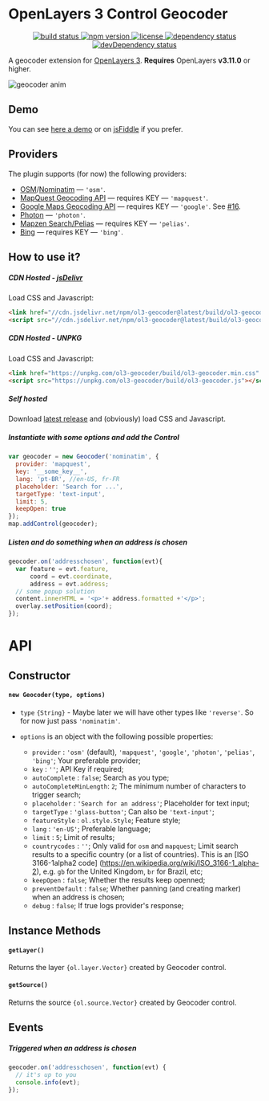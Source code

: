# OpenLayers 3 Control Geocoder
<p align="center">
  <a href="https://travis-ci.org/jonataswalker/ol3-geocoder">
    <img src="https://travis-ci.org/jonataswalker/ol3-geocoder.svg?branch=master" alt="build status">
  </a>
  <a href="https://www.npmjs.com/package/ol3-geocoder">
    <img src="https://img.shields.io/npm/v/ol3-geocoder.svg"
      alt="npm version">
  </a>
  <a href="https://github.com/jonataswalker/ol3-geocoder/blob/master/LICENSE">
    <img src="https://img.shields.io/npm/l/ol3-geocoder.svg"
      alt="license">
  </a>
  <a href="https://david-dm.org/jonataswalker/ol3-geocoder">
    <img src="https://david-dm.org/jonataswalker/ol3-geocoder/status.svg"
      alt="dependency status">
  </a>
  <a href="https://david-dm.org/jonataswalker/ol3-geocoder">
    <img src="https://david-dm.org/jonataswalker/ol3-geocoder/dev-status.svg" alt="devDependency status">
  </a>
</p>

A geocoder extension for [OpenLayers 3](http://openlayers.org/). **Requires** OpenLayers **v3.11.0** or higher.

![geocoder anim](https://raw.githubusercontent.com/jonataswalker/ol3-geocoder/screenshots/images/anim.gif)

## Demo
You can see [here a demo](http://rawgit.com/jonataswalker/ol3-geocoder/master/examples/control-nominatim.html) or on [jsFiddle](http://jsfiddle.net/jonataswalker/c4qv9afb/) if you prefer.

## Providers
The plugin supports (for now) the following providers:

* [OSM](http://www.openstreetmap.org/)/[Nominatim](http://wiki.openstreetmap.org/wiki/Nominatim) &mdash; `'osm'`.
* [MapQuest Geocoding API](http://open.mapquestapi.com/nominatim/) &mdash; requires KEY  &mdash; `'mapquest'`.
* [Google Maps Geocoding API](https://developers.google.com/maps/documentation/geocoding/intro) &mdash; requires KEY  &mdash; `'google'`. See [#16](https://github.com/jonataswalker/ol3-geocoder/issues/16).
* [Photon](http://photon.komoot.de/)  &mdash; `'photon'`.
* [Mapzen Search/Pelias](https://mapzen.com/projects/search) &mdash; requires KEY  &mdash; `'pelias'`.
* [Bing](https://msdn.microsoft.com/pt-br/library/ff701713.aspx) &mdash; requires KEY  &mdash; `'bing'`.

## How to use it?
##### CDN Hosted - [jsDelivr](http://www.jsdelivr.com/projects/openlayers.geocoder)
Load CSS and Javascript:
```HTML
<link href="//cdn.jsdelivr.net/npm/ol3-geocoder@latest/build/ol3-geocoder.min.css" rel="stylesheet">
<script src="//cdn.jsdelivr.net/npm/ol3-geocoder@latest/build/ol3-geocoder.js"></script>
```
##### CDN Hosted - UNPKG
Load CSS and Javascript:
```HTML
<link href="https://unpkg.com/ol3-geocoder/build/ol3-geocoder.min.css" rel="stylesheet">
<script src="https://unpkg.com/ol3-geocoder/build/ol3-geocoder.js"></script>
```
##### Self hosted
Download [latest release](https://github.com/jonataswalker/ol3-geocoder/releases/latest) and (obviously) load CSS and Javascript.

##### Instantiate with some options and add the Control
```javascript
var geocoder = new Geocoder('nominatim', {
  provider: 'mapquest',
  key: '__some_key__',
  lang: 'pt-BR', //en-US, fr-FR
  placeholder: 'Search for ...',
  targetType: 'text-input',
  limit: 5,
  keepOpen: true
});
map.addControl(geocoder);
```

##### Listen and do something when an address is chosen
```javascript
geocoder.on('addresschosen', function(evt){
  var feature = evt.feature,
      coord = evt.coordinate,
      address = evt.address;
  // some popup solution
  content.innerHTML = '<p>'+ address.formatted +'</p>';
  overlay.setPosition(coord);
});
```

# API

## Constructor

#### `new Geocoder(type, options)`

- `type` `{String}` - Maybe later we will have other types like `'reverse'`. So for now just pass `'nominatim'`.

- `options` is an object with the following possible properties:
  * `provider`             : `'osm'` (default), `'mapquest'`, `'google'`, `'photon'`, `'pelias'`, `'bing'`; Your preferable provider;
  * `key`                  : `''`; API Key if required;
  * `autoComplete`         : `false`; Search as you type;
  * `autoCompleteMinLength`: `2`; The minimum number of characters to trigger search;
  * `placeholder`          : `'Search for an address'`; Placeholder for text input;
  * `targetType`           : `'glass-button'`; Can also be `'text-input'`;
  * `featureStyle`         : `ol.style.Style`; Feature style;
  * `lang`                 : `'en-US'`; Preferable language;
  * `limit`                : `5`; Limit of results;
  * `countrycodes`         : `''`; Only valid for `osm` and `mapquest`; Limit search results to a specific country (or a list of countries). This is an [ISO 3166-1alpha2 code] (https://en.wikipedia.org/wiki/ISO_3166-1_alpha-2), e.g. `gb` for the United Kingdom, `br` for Brazil, etc;
  * `keepOpen`             : `false`; Whether the results keep openned;
  * `preventDefault`       : `false`; Whether panning (and creating marker) when an address is chosen;
  * `debug`                : `false`; If true logs provider's response;

## Instance Methods

#### `getLayer()`
Returns the layer `{ol.layer.Vector}` created by Geocoder control.

#### `getSource()`
Returns the source `{ol.source.Vector}` created by Geocoder control.

## Events

##### Triggered when an address is chosen
```javascript
geocoder.on('addresschosen', function(evt) {
  // it's up to you
  console.info(evt);
});
```
